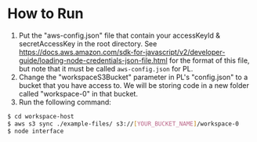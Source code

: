 # How to Run
1. Put the "aws-config.json" file that contain your accessKeyId & secretAccessKey in the root directory. See https://docs.aws.amazon.com/sdk-for-javascript/v2/developer-guide/loading-node-credentials-json-file.html for the format of this file, but note that it must be called `aws-config.json` for PL.
2. Change the "workspaceS3Bucket" parameter in PL's "config.json" to a bucket that you have access to. We will be storing code in a new folder called "workspace-0" in that bucket.
3. Run the following command:

```sh
$ cd workspace-host
$ aws s3 sync ./example-files/ s3://[YOUR_BUCKET_NAME]/workspace-0
$ node interface
```